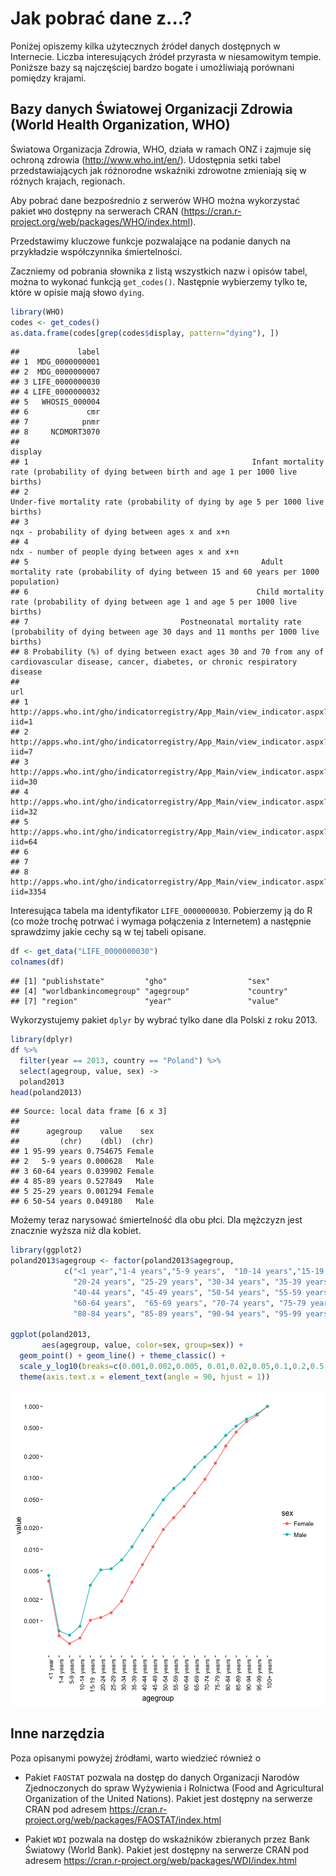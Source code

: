 # Jak pobrać dane z...?

Poniżej opiszemy kilka użytecznych źródeł danych dostępnych w Internecie.
Liczba interesujących źródeł przyrasta w niesamowitym tempie. Poniższe bazy są najczęściej bardzo bogate i umożliwiają porównani pomiędzy krajami.


## Bazy danych Światowej Organizacji Zdrowia (World Health Organization, WHO)

Światowa Organizacja Zdrowia, WHO, działa w ramach ONZ i zajmuje się ochroną zdrowia (http://www.who.int/en/). Udostępnia setki tabel przedstawiających jak różnorodne wskaźniki zdrowotne zmieniają się w różnych krajach, regionach.

Aby pobrać dane bezpośrednio z serwerów WHO można wykorzystać pakiet `WHO` dostępny na serwerach CRAN (https://cran.r-project.org/web/packages/WHO/index.html).

Przedstawimy kluczowe funkcje pozwalające na podanie danych na przykładzie współczynnika śmiertelności.

Zaczniemy od pobrania słownika z listą wszystkich nazw i opisów tabel, można to wykonać funkcją `get_codes()`. Następnie wybierzemy tylko te, które w opisie mają słowo `dying`.


```r
library(WHO)
codes <- get_codes()
as.data.frame(codes[grep(codes$display, pattern="dying"), ])
```

```
##             label
## 1  MDG_0000000001
## 2  MDG_0000000007
## 3 LIFE_0000000030
## 4 LIFE_0000000032
## 5   WHOSIS_000004
## 6             cmr
## 7            pnmr
## 8     NCDMORT3070
##                                                                                                                                      display
## 1                                                  Infant mortality rate (probability of dying between birth and age 1 per 1000 live births)
## 2                                                             Under-five mortality rate (probability of dying by age 5 per 1000 live births)
## 3                                                                                          nqx - probability of dying between ages x and x+n
## 4                                                                                        ndx - number of people dying between ages x and x+n
## 5                                                    Adult mortality rate (probability of dying between 15 and 60 years per 1000 population)
## 6                                                   Child mortality rate (probability of dying between age 1 and age 5 per 1000 live births)
## 7                                  Postneonatal mortality rate (probability of dying between age 30 days and 11 months per 1000 live births)
## 8 Probability (%) of dying between exact ages 30 and 70 from any of cardiovascular disease, cancer, diabetes, or chronic respiratory disease
##                                                                               url
## 1    http://apps.who.int/gho/indicatorregistry/App_Main/view_indicator.aspx?iid=1
## 2    http://apps.who.int/gho/indicatorregistry/App_Main/view_indicator.aspx?iid=7
## 3   http://apps.who.int/gho/indicatorregistry/App_Main/view_indicator.aspx?iid=30
## 4   http://apps.who.int/gho/indicatorregistry/App_Main/view_indicator.aspx?iid=32
## 5   http://apps.who.int/gho/indicatorregistry/App_Main/view_indicator.aspx?iid=64
## 6                                                                                
## 7                                                                                
## 8 http://apps.who.int/gho/indicatorregistry/App_Main/view_indicator.aspx?iid=3354
```

Interesująca tabela ma identyfikator `LIFE_0000000030`. Pobierzemy ją do R (co może trochę potrwać i wymaga połączenia z Internetem) a następnie sprawdzimy jakie cechy są w tej tabeli opisane.


```r
df <- get_data("LIFE_0000000030")
colnames(df)
```

```
## [1] "publishstate"         "gho"                  "sex"                 
## [4] "worldbankincomegroup" "agegroup"             "country"             
## [7] "region"               "year"                 "value"
```

Wykorzystujemy pakiet `dplyr` by wybrać tylko dane dla Polski z roku 2013.


```r
library(dplyr)
df %>% 
  filter(year == 2013, country == "Poland") %>%
  select(agegroup, value, sex) ->
  poland2013
head(poland2013)
```

```
## Source: local data frame [6 x 3]
## 
##      agegroup    value    sex
##         (chr)    (dbl)  (chr)
## 1 95-99 years 0.754675 Female
## 2   5-9 years 0.000628   Male
## 3 60-64 years 0.039902 Female
## 4 85-89 years 0.527849   Male
## 5 25-29 years 0.001294 Female
## 6 50-54 years 0.049180   Male
```

Możemy teraz narysować śmiertelność dla obu płci. Dla mężczyzn jest znacznie wyższa niż dla kobiet.


```r
library(ggplot2)
poland2013$agegroup <- factor(poland2013$agegroup,
            c("<1 year","1-4 years","5-9 years",  "10-14 years","15-19  years", 
              "20-24 years", "25-29 years", "30-34 years", "35-39 years", 
              "40-44 years", "45-49 years", "50-54 years", "55-59 years", 
              "60-64 years",  "65-69 years", "70-74 years", "75-79 years", 
              "80-84 years", "85-89 years", "90-94 years", "95-99 years", "100+ years"))

ggplot(poland2013, 
       aes(agegroup, value, color=sex, group=sex)) +
  geom_point() + geom_line() + theme_classic() + 
  scale_y_log10(breaks=c(0.001,0.002,0.005, 0.01,0.02,0.05,0.1,0.2,0.5,1)) +
  theme(axis.text.x = element_text(angle = 90, hjust = 1))
```

![plot of chunk unnamed-chunk-4](figure/unnamed-chunk-4-1.png)

## Inne narzędzia

Poza opisanymi powyżej źródłami, warto wiedzieć również o

* Pakiet `FAOSTAT` pozwala na dostęp do danych Organizacji Narodów Zjednoczonych do spraw Wyżywienia i Rolnictwa (Food and Agricultural Organization of the United Nations). Pakiet jest dostępny na serwerze CRAN pod adresem 
https://cran.r-project.org/web/packages/FAOSTAT/index.html

* Pakiet `WDI` pozwala na dostęp do wskaźników zbieranych przez Bank Światowy (World Bank). Pakiet jest dostępny na serwerze CRAN pod adresem
https://cran.r-project.org/web/packages/WDI/index.html



